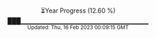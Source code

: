 <p align="center">
⏳Year Progress (12.60 %) <br>
███▁▁▁▁▁▁▁▁▁▁▁▁▁▁▁▁▁▁▁▁▁▁▁▁▁▁▁ <br>
<sub>Updated: Thu, 16 Feb 2023 00:09:15 GMT</sub>
</p>

